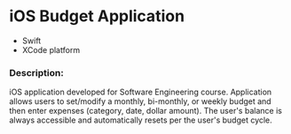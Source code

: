 # iOS Budget Application 

+ Swift
+ XCode platform
### Description:
iOS application developed for Software Engineering course. Application allows users to set/modify a monthly, bi-monthly, or weekly budget and then enter expenses (category, date, dollar amount). The user's balance is always accessible and automatically resets per the user's budget cycle.  

